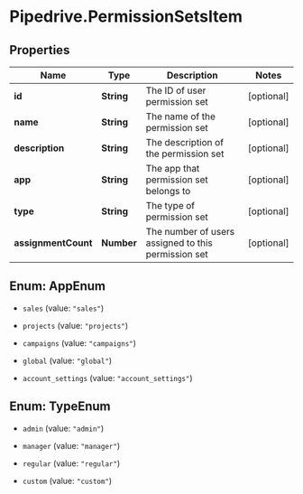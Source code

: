 # Pipedrive.PermissionSetsItem

## Properties

Name | Type | Description | Notes
------------ | ------------- | ------------- | -------------
**id** | **String** | The ID of user permission set | [optional] 
**name** | **String** | The name of the permission set | [optional] 
**description** | **String** | The description of the permission set | [optional] 
**app** | **String** | The app that permission set belongs to | [optional] 
**type** | **String** | The type of permission set | [optional] 
**assignmentCount** | **Number** | The number of users assigned to this permission set | [optional] 



## Enum: AppEnum


* `sales` (value: `"sales"`)

* `projects` (value: `"projects"`)

* `campaigns` (value: `"campaigns"`)

* `global` (value: `"global"`)

* `account_settings` (value: `"account_settings"`)





## Enum: TypeEnum


* `admin` (value: `"admin"`)

* `manager` (value: `"manager"`)

* `regular` (value: `"regular"`)

* `custom` (value: `"custom"`)




